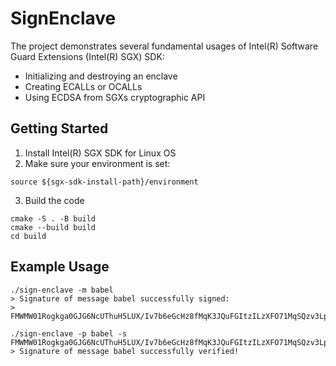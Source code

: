 # SignEnclave

The project demonstrates several fundamental usages of Intel(R) Software Guard 
Extensions (Intel(R) SGX) SDK:
- Initializing and destroying an enclave
- Creating ECALLs or OCALLs
- Using ECDSA from SGXs cryptographic API

## Getting Started
1. Install Intel(R) SGX SDK for Linux OS
2. Make sure your environment is set:
```
source ${sgx-sdk-install-path}/environment
```
3. Build the code
```
cmake -S . -B build
cmake --build build
cd build
```

## Example Usage

```
./sign-enclave -m babel
> Signature of message babel successfully signed:
> FMWMW01Rogkga0GJG6NcUThuH5LUX/Iv7b6eGcHz8fMqK3JQuFGItzILzXFO71MqSQzv3LpgOebGVfO59n3a/A==

./sign-enclave -p babel -s FMWMW01Rogkga0GJG6NcUThuH5LUX/Iv7b6eGcHz8fMqK3JQuFGItzILzXFO71MqSQzv3LpgOebGVfO59n3a/A==
> Signature of message babel successfully verified!
```



